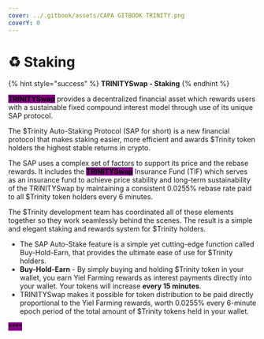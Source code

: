 ```yaml
---
cover: ../.gitbook/assets/CAPA GITBOOK TRINITY.png
coverY: 0
---
```


# ♻ Staking

{% hint style="success" %}
**TRINITYSwap - Staking**
{% endhint %}

<mark style="background-color:purple;">**TRINITYSwap**</mark> provides a decentralized financial asset which rewards users with a sustainable fixed compound interest model through use of its unique SAP protocol.

The $Trinity Auto-Staking Protocol (SAP for short) is a new financial protocol that makes staking easier, more efficient and awards $Trinity token holders the highest stable returns in crypto.

The SAP uses a complex set of factors to support its price and the rebase rewards. It includes the <mark style="background-color:purple;">**TRINITYSwap**</mark> Insurance Fund (TIF) which serves as an insurance fund to achieve price stability and long-term sustainability of the TRINITYSwap  by maintaining a consistent 0.0255% rebase rate paid to all $Trinity token holders every 6 minutes.

The $Trinity development team has coordinated all of these elements together so they work seamlessly behind the scenes. The result is a simple and elegant staking and rewards system for $Trinity holders.&#x20;

* The SAP Auto-Stake feature is a simple yet cutting-edge function called Buy-Hold-Earn, that provides the ultimate ease of use for $Trinity holders.
* **Buy-Hold-Earn** - By simply buying and holding $Trinity token in your wallet, you earn Yiel Farming rewards as interest payments directly into your wallet. Your tokens will increase **every 15 minutes**.
* TRINITYSwap makes it possible for token distribution to be paid directly proportional to the Yiel Farming rewards, worth 0.0255% every 6-minute epoch period of the total amount of $Trinity tokens held in your wallet.&#x20;



<mark style="background-color:purple;">****</mark>
